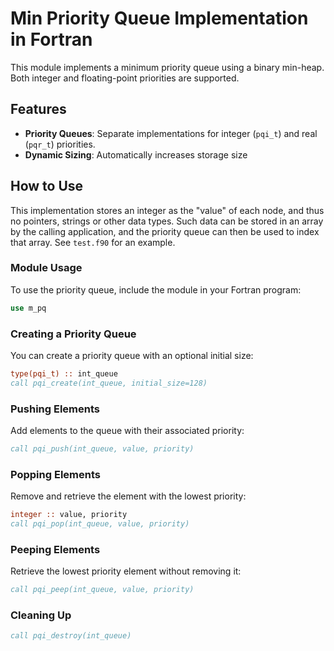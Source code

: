 # Min Priority Queue Implementation in Fortran

This module implements a minimum priority queue using a binary min-heap. Both integer and floating-point priorities are supported.

## Features

- **Priority Queues**: Separate implementations for integer (`pqi_t`) and real (`pqr_t`) priorities.
- **Dynamic Sizing**: Automatically increases storage size

## How to Use

This implementation stores an integer as the "value" of each node, and thus no pointers, strings or other data types. Such data can be stored in an array by the calling application, and the priority queue can then be used to index that array. See `test.f90` for an example.

### Module Usage
To use the priority queue, include the module in your Fortran program:

```fortran
use m_pq
```

### Creating a Priority Queue
You can create a priority queue with an optional initial size:

```fortran
type(pqi_t) :: int_queue
call pqi_create(int_queue, initial_size=128)
```

### Pushing Elements
Add elements to the queue with their associated priority:

```fortran
call pqi_push(int_queue, value, priority)
```

### Popping Elements
Remove and retrieve the element with the lowest priority:

```fortran
integer :: value, priority
call pqi_pop(int_queue, value, priority)
```

### Peeping Elements
Retrieve the lowest priority element without removing it:

```fortran
call pqi_peep(int_queue, value, priority)
```

### Cleaning Up

```fortran
call pqi_destroy(int_queue)
```



